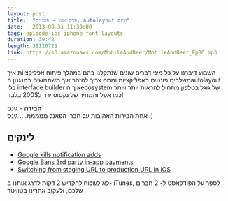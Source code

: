 ```yaml
---
layout: post
title:  "פרק שש - פונטים, autolayout וגינס"
date:   2013-08-31 11:30:00
tags: episode ios iphone font layouts 
duration: 39:42
length: 38120721
link: https://s3.amazonaws.com/MobileAndBeer/MobileAndBeer_Ep06.mp3
---
```


השבוע דיברנו על כל מיני דברים שונים שנתקלנו בהם במהלך פיתוח אפליקציות
איך משלבים פונטים באפליקציות וממה צריך להזהר
איך משתמשים במנגנון הautolayout בלי interface builder
איך הecosystem של גוגל בטלפון מתחיל להראות יותר ויותר כמו אפל
והמחיר של נקסוס ירד ל200$ בלבד!

**הבירה** - גינס   
אחת הבירות האהובות על חברי הפאנל
מממממ…. גינס :)

## לינקים

* [Google kills notification adds](http://googlesystem.blogspot.co.il/2013/08/no-more-notification-ads-and-icon-ads.html)
* [Google Bans 3rd party in-app payments](http://www.bgr.in/news/google-bans-third-party-in-app-payment-providers-from-android-play-store/)
* [Switching from staging URL to production URL in iOS](http://qualitycoding.org/production-url/)

לא לשכוח להקדיש 2 דקות לדרג אותנו ב- iTunes, לספר על הפודקאסט ל- 2 חברים שלכם, ולעקוב אחרינו בטוויטר


